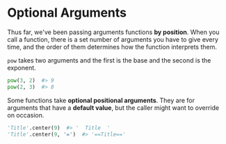 # Optional Arguments

Thus far, we've been passing arguments functions **by position**.
When you call a function, there is a set number of arguments you have to give every time, and the order of them determines how the function interprets them.

`pow` takes two arguments and the first is the base and the second is the exponent.

```py
pow(3, 2)  #> 9
pow(2, 3)  #> 8
```

Some functions take **optional positional arguments**.
They are for arguments that have a **default value**, but the caller might want to override on occasion.

```py
'Title'.center(9)  #> '  Title  '
'Title'.center(9, '=')  #> '==Title=='
```
